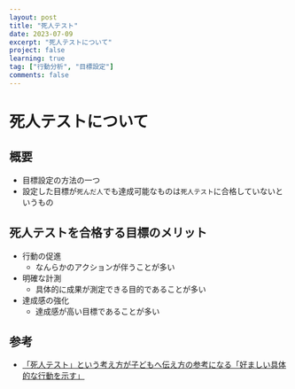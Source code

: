 ```yaml
---
layout: post
title: "死人テスト"
date: 2023-07-09
excerpt: "死人テストについて"
project: false
learning: true
tag: ["行動分析", "目標設定"]
comments: false
---
```


# 死人テストについて

## 概要
 - 目標設定の方法の一つ
 - 設定した目標が`死んだ人`でも達成可能なものは`死人テスト`に合格していないというもの

## 死人テストを合格する目標のメリット
 - 行動の促進
   - なんらかのアクションが伴うことが多い
 - 明確な計測
   - 具体的に成果が測定できる目的であることが多い
 - 達成感の強化
   - 達成感が高い目標であることが多い

## 参考
 - [「死人テスト」という考え方が子どもへ伝え方の参考になる「好ましい具体的な行動を示す」](https://togetter.com/li/2166404)
